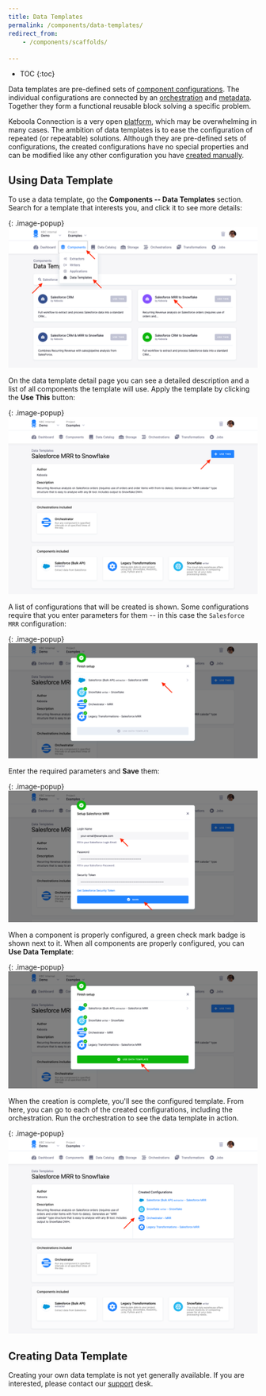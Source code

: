 ```yaml
---
title: Data Templates
permalink: /components/data-templates/
redirect_from:
    - /components/scaffolds/

---
```


* TOC
{:toc}

Data templates are pre-defined sets of [component configurations](/components/). The individual configurations are connected 
by an [orchestration](/orchestrator/) and [metadata](/storage/tables/#metadata). Together they form a functional
reusable block solving a specific problem. 

Keboola Connection is a very open [platform](/overview), which may be overwhelming in many cases. The ambition of 
data templates is to ease the configuration of repeated (or repeatable) solutions. Although they are pre-defined sets of configurations,
the created configurations have no special properties and can be modified like any other configuration
you have [created manually](/components/#creating-component-configuration).

## Using Data Template
To use a data template, go the **Components -- Data Templates** section. Search for a template that interests you, and click it to see more details:

{: .image-popup}
![Screenshot - Data Templates Intro](/components/data-templates/templates-1.png)

On the data template detail page you can see a detailed description and a list of all components the template will use. Apply the 
template by clicking the **Use This** button:

{: .image-popup}
![Screenshot - Data Templates Detail](/components/data-templates/templates-2.png)

A list of configurations that will be created is shown. Some configurations require that you enter parameters for them --
in this case the `Salesforce MRR` configuration:

{: .image-popup}
![Screenshot - Configure Data Template](/components/data-templates/templates-3.png)

Enter the required parameters and **Save** them:

{: .image-popup}
![Screenshot - Configure Salesforce](/components/data-templates/templates-4.png)

When a component is properly configured, a green check mark badge is shown next to it. When all components are properly configured,
you can **Use Data Template**:

{: .image-popup}
![Screenshot - Use Data Template](/components/data-templates/templates-5.png)

When the creation is complete, you'll see the configured template. From here, you can go to each of the created configurations,
including the orchestration. Run the orchestration to see the data template in action.

{: .image-popup}
![Screenshot - Use Data Template](/components/data-templates/templates-6.png)

## Creating Data Template
Creating your own data template is not yet generally available. If you are interested, please contact our [support](/management/support/) desk.
